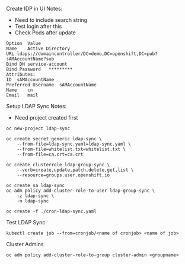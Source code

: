 
Create IDP in UI
Notes:
  * Need to include search string
  * Test login after this
  * Check Pods after update
```
Option	Value
Name	Active Directory
URL	ldaps://domaincontroller/DC=demo,DC=openshift,DC=pub?sAMAccountName?sub
Bind DN	service-account
Bind Password	*********
Attributes:
ID	sAMAccountName
Preferred Username	sAMAccountName
Name	cn
Email	mail
```

Setup LDAP Sync
Notes:
  * Need project created first

```
oc new-project ldap-sync

oc create secret generic ldap-sync \
    --from-file=ldap-sync.yaml=ldap-sync.yaml \
    --from-file=whitelist.txt=whitelist.txt \
    --from-file=ca.crt=ca.crt

oc create clusterrole ldap-group-sync \
    --verb=create,update,patch,delete,get,list \
    --resource=groups.user.openshift.io

oc create sa ldap-sync
oc adm policy add-cluster-role-to-user ldap-group-sync \
    -z ldap-sync \
    -n ldap-sync

oc create -f ./cron-ldap-sync.yaml
```

Test LDAP Sync
```
kubectl create job --from=cronjob/<name of cronjob> <name of job>
```

Cluster Admins
```
oc adm policy add-cluster-role-to-group cluster-admin <groupname>
```

